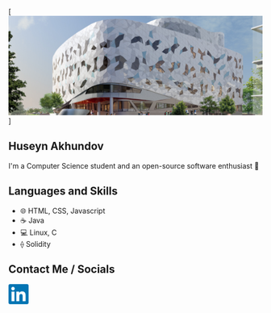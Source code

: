 [<img alt="Bergeron Centre for Engineering Excellence" src="./img/lassonde_bergeron.jpg/" >]

## Huseyn Akhundov

I'm a Computer Science student and an open-source software enthusiast 🌱

## Languages and Skills
- 🌐 HTML, CSS, Javascript
- ☕ Java
- 💻 Linux, C
- ⟠ Solidity

## Contact Me / Socials
[<img alt="LinkedIn" width="40px" src="./img/linkedin.png" />](https://linkedin.com/in/huseyn-akhundov/)
